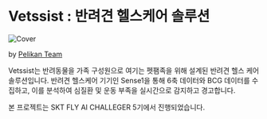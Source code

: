 # Vetssist : 반려견 헬스케어 솔루션

![Cover](https://github.com/user-attachments/assets/d2b398ae-672f-4233-9375-7266d23110c1)

by [Pelikan Team](mailto:teampelikan1234@gmail.com)

Vetssist는 반려동물을 가족 구성원으로 여기는 펫팸족을 위해 설계된 반려견 헬스 케어 솔루션입니다. 반려견 헬스케어 기기인 Sense1을 통해 6축 데이터와 BCG 데이터를 수집하고, 이를 분석하여 심질환 및 운동 부족을 실시간으로 감지하고 경고합니다.

본 프로젝트는 SKT FLY AI CHALLEGER 5기에서 진행되었습니다.
